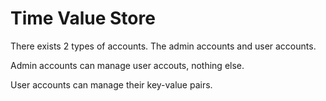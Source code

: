 # Time Value Store

There exists 2 types of accounts. The admin accounts and user accounts.

Admin accounts can manage user accouts, nothing else.

User accounts can manage their key-value pairs.


